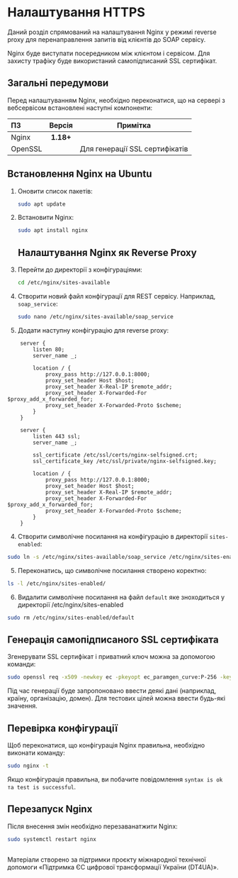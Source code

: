 # Налаштування HTTPS

Даний розділ спрямований на налаштування Nginx у режимі reverse proxy для перенаправлення запитів від клієнтів до SOAP сервісу.

Nginx буде виступати посередником між клієнтом і сервісом. Для захисту трафіку буде використаний самопідписаний SSL сертифікат.

## Загальні передумови
Перед налаштуванням Nginx, необхідно переконатися, що на сервері з вебсервісом встановлені наступні компоненти:

| ПЗ      |  Версія   | Примітка                       |
|:--------|:---------:|--------------------------------|
| Nginx   | **1.18+** | 
| OpenSSL |           | Для генерації SSL сертифікатів |                                                                                                                                                                            |


## Встановлення Nginx на Ubuntu

1. Оновити список пакетів:
    ```bash
    sudo apt update
    ```
2. Встановити Nginx:
    ```bash
    sudo apt install nginx
   ```
   ## Налаштування Nginx як Reverse Proxy

1. Перейти до директорії з конфігураціями:

    ```bash
    cd /etc/nginx/sites-available
    ```

2. Створити новий файл конфігурації для REST сервісу. Наприклад, `soap_service`:
    ```bash
    sudo nano /etc/nginx/sites-available/soap_service
    ```
3. Додати наступну конфігурацію для reverse proxy:

```nginx
    server {
        listen 80;
        server_name _;
        
        location / {
            proxy_pass http://127.0.0.1:8000;
            proxy_set_header Host $host;
            proxy_set_header X-Real-IP $remote_addr;
            proxy_set_header X-Forwarded-For $proxy_add_x_forwarded_for;
            proxy_set_header X-Forwarded-Proto $scheme;
        }
    }

    server {
        listen 443 ssl;
        server_name _;

        ssl_certificate /etc/ssl/certs/nginx-selfsigned.crt;
        ssl_certificate_key /etc/ssl/private/nginx-selfsigned.key;

        location / {
            proxy_pass http://127.0.0.1:8000;
            proxy_set_header Host $host;
            proxy_set_header X-Real-IP $remote_addr;
            proxy_set_header X-Forwarded-For $proxy_add_x_forwarded_for;
            proxy_set_header X-Forwarded-Proto $scheme;
        }
    }
```

4. Створити символічне посилання на конфігурацію в директорії `sites-enabled`:
```bash
sudo ln -s /etc/nginx/sites-available/soap_service /etc/nginx/sites-enabled/
```   

5. Переконатись, що символічне посилання створено коректно:

```bash
ls -l /etc/nginx/sites-enabled/
 ```

6. Видалити символічне посилання на файл `default` яке зноходиться у директорії /etc/nginx/sites-enabled

```bash
sudo rm /etc/nginx/sites-enabled/default
```

## Генерація самопідписаного SSL сертифіката

Згенерувати SSL сертифікат і приватний ключ можна за допомогою команди:

```bash
sudo openssl req -x509 -newkey ec -pkeyopt ec_paramgen_curve:P-256 -keyout /etc/ssl/private/nginx-selfsigned.key -out /etc/ssl/certs/nginx-selfsigned.crt -days 3650 -nodes
```

Під час генерації буде запропоновано ввести деякі дані (наприклад, країну, організацію, домен). Для тестових цілей можна ввести будь-які значення.

## Перевірка конфігурації
Щоб переконатися, що конфігурація Nginx правильна, необхідно виконати команду:
 ```bash
sudo nginx -t
 ```
Якщо конфігурація правильна, ви побачите повідомлення `syntax is ok та test is successful`.

## Перезапуск Nginx

Після внесення змін необхідно перезаванатжити Nginx:

```bash
sudo systemctl restart nginx
 ```

##
Матеріали створено за підтримки проєкту міжнародної технічної допомоги «Підтримка ЄС цифрової трансформації України (DT4UA)».
